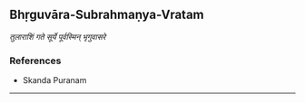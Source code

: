 ## Bhṛguvāra-Subrahmaṇya-Vratam
_तुलाराशिं गते सूर्ये पूर्वस्मिन् भृगुवासरे_
### References
* Skanda Puranam


---
